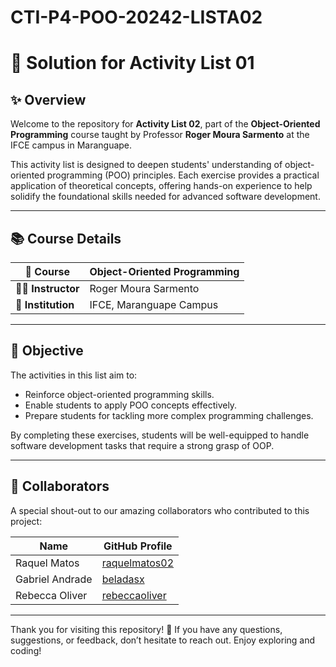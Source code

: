 # CTI-P4-POO-20242-LISTA02

# 🌌 **Solution for Activity List 01**

## ✨ Overview

Welcome to the repository for **Activity List 02**, part of the **Object-Oriented Programming** course taught by Professor **Roger Moura Sarmento** at the IFCE campus in Maranguape.

This activity list is designed to deepen students' understanding of object-oriented programming (POO) principles. Each exercise provides a practical application of theoretical concepts, offering hands-on experience to help solidify the foundational skills needed for advanced software development.

---

## 📚 **Course Details**

| **📘 Course**      | Object-Oriented Programming          |
|--------------------|--------------------------------------|
| **👨‍🏫 Instructor**  | Roger Moura Sarmento                |
| **🏫 Institution**  | IFCE, Maranguape Campus             |

---

## 🎯 **Objective**

The activities in this list aim to:

- Reinforce object-oriented programming skills.
- Enable students to apply POO concepts effectively.
- Prepare students for tackling more complex programming challenges.
  
By completing these exercises, students will be well-equipped to handle software development tasks that require a strong grasp of OOP.

---

## 🤝 **Collaborators**

A special shout-out to our amazing collaborators who contributed to this project:

| **Name**           | **GitHub Profile**                                    |
|--------------------|-------------------------------------------------------|
| Raquel Matos       | [raquelmatos02](https://github.com/raquelmatos02)     |
| Gabriel Andrade    | [beladasx](https://github.com/beladasx)               |
| Rebecca Oliver     | [rebeccaoliver](https://github.com/rebeccaoliver)     |

---

Thank you for visiting this repository! 🌟 If you have any questions, suggestions, or feedback, don’t hesitate to reach out. Enjoy exploring and coding!
